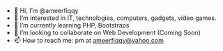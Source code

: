 - 👋 Hi, I’m @ameerfiqqy
- 👀 I’m interested in IT, technologies, computers, gadgets, video games.
- 🌱 I’m currently learning PHP, Bootstraps
- 💞️ I’m looking to collaborate on Web Development (Coming Soon)
- 📫 How to reach me: pm at ameerfiqqy@yahoo.com

<!---
ameerfiqqy/ameerfiqqy is a ✨ special ✨ repository because its `README.md` (this file) appears on your GitHub profile.
You can click the Preview link to take a look at your changes.
--->
